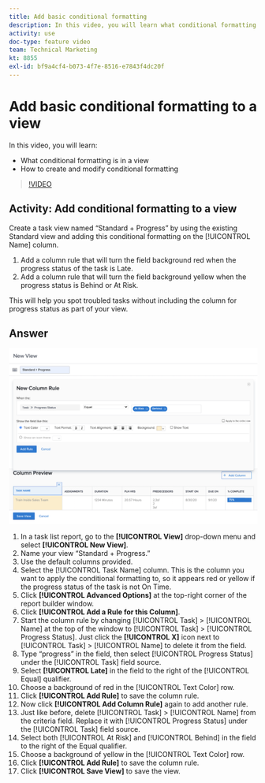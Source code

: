 ```yaml
---
title: Add basic conditional formatting
description: In this video, you will learn what conditional formatting is in a view and how to create and modify conditional formatting in [!DNL Adobe Workfront].
activity: use
doc-type: feature video
team: Technical Marketing
kt: 8855
exl-id: bf9a4cf4-b073-4f7e-8516-e7843f4dc20f
---
```

# Add basic conditional formatting to a view

In this video, you will learn:

* What conditional formatting is in a view
* How to create and modify conditional formatting

>[!VIDEO](https://video.tv.adobe.com/v/335149/?quality=12)

## Activity: Add conditional formatting to a view

Create a task view named “Standard + Progress” by using the existing Standard view and adding this conditional formatting on the [!UICONTROL Name] column.

1. Add a column rule that will turn the field background red when the progress status of the task is Late.
1. Add a column rule that will turn the field background yellow when the progress status is Behind or At Risk.

This will help you spot troubled tasks without including the column for progress status as part of your view.

## Answer

![An image of the screen to create a new column rule](assets/conditional-formatting-exercise.png)

1. In a task list report, go to the **[!UICONTROL View]** drop-down menu and select **[!UICONTROL New View]**.
1. Name your view “Standard + Progress.”
1. Use the default columns provided.
1. Select the [!UICONTROL Task Name] column. This is the column you want to apply the conditional formatting to, so it appears red or yellow if the progress status of the task is not On Time.
1. Click **[!UICONTROL Advanced Options]** at the top-right corner of the report builder window.
1. Click **[!UICONTROL Add a Rule for this Column]**.
1. Start the column rule by changing [!UICONTROL Task] > [!UICONTROL Name] at the top of the window to [!UICONTROL Task] > [!UICONTROL Progress Status]. Just click the **[!UICONTROL X]** icon next to [!UICONTROL Task] > [!UICONTROL Name] to delete it from the field.
1. Type “progress” in the field, then select [!UICONTROL Progress Status] under the [!UICONTROL Task] field source.
1. Select **[!UICONTROL Late]** in the field to the right of the [!UICONTROL Equal] qualifier.
1. Choose a background of red in the [!UICONTROL Text Color] row.
1. Click **[!UICONTROL Add Rule]** to save the column rule.
1. Now click **[!UICONTROL Add Column Rule]** again to add another rule.
1. Just like before, delete [!UICONTROL Task] > [!UICONTROL Name] from the criteria field. Replace it with [!UICONTROL Progress Status] under the [!UICONTROL Task] field source.
1. Select both [!UICONTROL At Risk] and [!UICONTROL Behind] in the field to the right of the Equal qualifier.
1. Choose a background of yellow in the [!UICONTROL Text Color] row.
1. Click **[!UICONTROL Add Rule]** to save the column rule.
1. Click **[!UICONTROL Save View]** to save the view.
